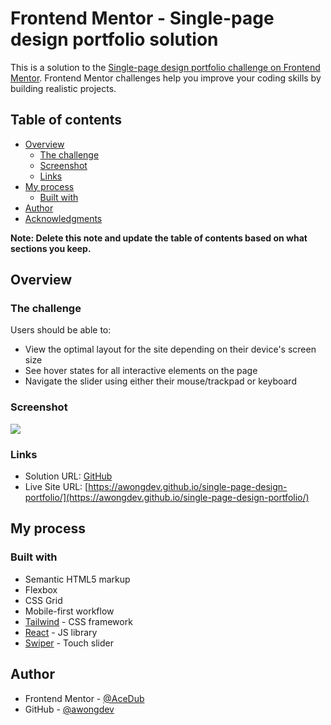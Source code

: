 # Frontend Mentor - Single-page design portfolio solution

This is a solution to the [Single-page design portfolio challenge on Frontend Mentor](https://www.frontendmentor.io/challenges/singlepage-design-portfolio-2MMhyhfKVo). Frontend Mentor challenges help you improve your coding skills by building realistic projects.

## Table of contents

- [Overview](#overview)
  - [The challenge](#the-challenge)
  - [Screenshot](#screenshot)
  - [Links](#links)
- [My process](#my-process)
  - [Built with](#built-with)
- [Author](#author)
- [Acknowledgments](#acknowledgments)

**Note: Delete this note and update the table of contents based on what sections you keep.**

## Overview

### The challenge

Users should be able to:

- View the optimal layout for the site depending on their device's screen size
- See hover states for all interactive elements on the page
- Navigate the slider using either their mouse/trackpad or keyboard

### Screenshot

![](./screenshot.png)

### Links

- Solution URL: [GitHub](https://github.com/awongdev/single-page-design-portfolio)
- Live Site URL: [https://awongdev.github.io/single-page-design-portfolio/](https://awongdev.github.io/single-page-design-portfolio/)

## My process

### Built with

- Semantic HTML5 markup
- Flexbox
- CSS Grid
- Mobile-first workflow
- [Tailwind](https://tailwindcss.com/) - CSS framework
- [React](https://reactjs.org/) - JS library
- [Swiper](https://swiperjs.com/) - Touch slider

## Author

- Frontend Mentor - [@AceDub](https://www.frontendmentor.io/profile/AceDub)
- GitHub - [@awongdev](https://github.com/awongdev)
